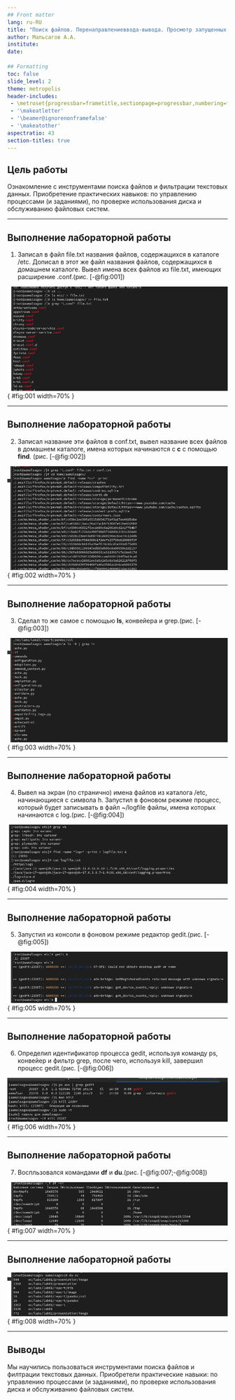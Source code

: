 ```yaml
---
## Front matter
lang: ru-RU
title: "Поиск файлов. Перенаправлениеввода-вывода. Просмотр запущенных процессов"
author: Мальсагов А.А.
institute:
date: 

## Formatting
toc: false
slide_level: 2
theme: metropolis
header-includes: 
 - \metroset{progressbar=frametitle,sectionpage=progressbar,numbering=fraction}
 - '\makeatletter'
 - '\beamer@ignorenonframefalse'
 - '\makeatother'
aspectratio: 43
section-titles: true
---
```


## Цель работы

Ознакомление с инструментами поиска файлов и фильтрации текстовых данных. Приобретение практических навыков: по управлению процессами (и заданиями), по проверке использования диска и обслуживанию файловых систем.

---

## Выполнение лабораторной работы

1. Записал в файл file.txt названия файлов, содержащихся в каталоге /etc. Дописал в этот же файл названия файлов, содержащихся в домашнем каталоге. Вывел имена всех файлов из file.txt, имеющих расширение .conf.(рис. [-@fig:001])

![Перенаправление вывода в file.txt](image/1.png){ #fig:001 width=70% }

---

## Выполнение лабораторной работы

2. Записал название эти файлов в conf.txt, вывел название всех файлов в домашнем каталоге, имена которых начинаются с **c** с помощью **find**. (рис. [-@fig:002])

![Перенаправление вывода в conf.txt и вывод определенных файлов в домашнем каталоге](image/2.png){ #fig:002 width=70% }

---

## Выполнение лабораторной работы


3. Сделал то же самое с помощью **ls**, конвейера и grep.(рис. [-@fig:003])

![2 способ вывода названия файлов](image/3.png){ #fig:003 width=70% }

---

## Выполнение лабораторной работы


4. Вывел на экран (по странично) имена файлов из каталога /etc, начинающиеся с символа h. Запустил в фоновом режиме процесс, который будет записывать в файл ~/logfile файлы, имена которых начинаются с log.(рис. [-@fig:004])

![Задание 5-6](image/4.png){ #fig:004 width=70% }

---

## Выполнение лабораторной работы


5. Запустил из консоли в фоновом режиме редактор gedit.(рис. [-@fig:005])

![Запуск gedit в фоновом режиме](image/5.png){ #fig:005 width=70% }

---

## Выполнение лабораторной работы


6. Определил идентификатор процесса gedit, используя команду ps, конвейер и фильтр grep, после чего, используя kill, завершил процесс gedit.(рис. [-@fig:006])

![Запуск gedit в фоновом режиме](image/6.png){ #fig:006 width=70% }

---

## Выполнение лабораторной работы


7. Воспльзовался командами **df** и **du**.(рис. [-@fig:007;-@fig:008])

![Вывод команды df](image/7.png){ #fig:007 width=70% }

---

## Выполнение лабораторной работы


![Вывод команды du](image/8.png){ #fig:008 width=70% }

---

## Выводы

Мы научились пользоваться инструментами поиска файлов и филтрации текстовых данных. Приобретели практические навыки: по управлению процессами (и заданиями), по проверке использования диска и обслуживанию файловых систем.